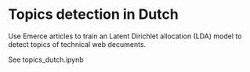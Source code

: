 # Topics detection in Dutch

Use Emerce articles to train an Latent Dirichlet allocation (LDA) model to detect topics of technical web decuments.

See topics_dutch.ipynb
